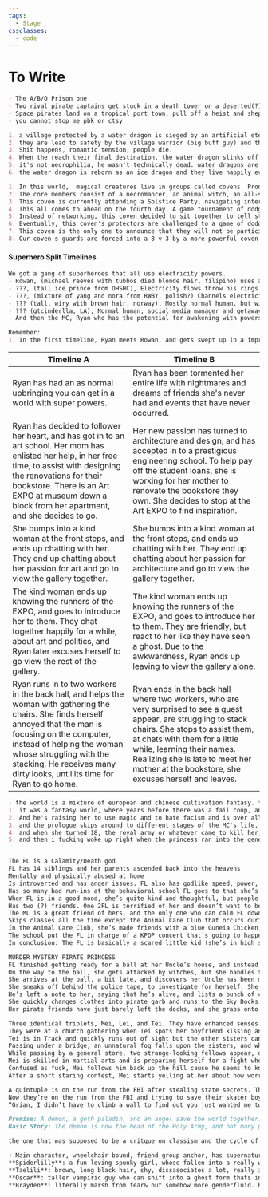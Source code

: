 ```yaml
---
tags:
  - Stage
cssclasses:
  - code
---
```

# To Write
```md unfold file:various-loose-ideas
- The A/B/O Prison one
- Two rival pirate captains get stuck in a death tower on a deserted(?) island and end up trauma bonding. The crews hate dad's side of the family (they are both dad's side of the family)
- Space pirates land on a tropical port town, pull off a heist and shepherd a rich girl back to daddy. The rich girl falls in love with the captain, but he only has eyes for his second mate. The second mate has her eyes on the prize.
- you cannot stop me pbk or ctsy
```

```md unfold file:unamed-dragons
1. a village protected by a water dragon is sieged by an artificial eternal winter,  and attacked by an enemy faction.
2. they are lead to safety by the village warrior (big buff guy) and their weaking water dragon in human form (blue haired twink).
3. Shit happens, romantic tension, people die.
4. When the reach their final destination, the water dragon slinks off into the wilderness and freezes to death. The warrior finds him and kisses his corpse, bringing him back to life with the firey passion of love or whatever.
5. it's not necrophilia, he wasn't technically dead. water dragons are like vampires in the cold.
6. the water dragon is reborn as an ice dragon and they live happily ever after or whatever.
```

```md unfold file:Chrysanthemum
1. In this world,  magical creatures live in groups called covens. Prone to war, each coven has a coalition of guards called "protectors" that are the first line of defense against any  enemy attacks. This story focuses on a coven of outcasts, consisting of 6 core members, 3 adolescents and 3 protectors.
2. The core members consist of a necromancer, an animal witch, an all-seeing sphinx, a harpy, a Xana (siren, spain) , an Echidna (snake woman, greek) and a **...** The protectors are a Phoenix, a Hippogriff and a Ki-Rin. The three children are were-beast siblings. The younger sister being 8 and mouthy, the older sister being 12 and deaf, and the older brother being 16 and emo. This story focus is between the love story between the Phoenix and the Necromancer. And the heartbreak of the Animal Witch.
3. This coven is currently attending a Solstice Party, navigating interpersonal drama and the talks of war. While this coven is viewed as unimportant, they were invited as an example to other dissenting covens of what might happen to them if the oppose those who were more powerful.
4. This all comes to ahead on the fourth day. A game tournament of dodge ball soccer is held between the Protectors of varying covens. The rules of the game is to score as many points as possible. Both the opposing teams nets and coven members give points for being hit. Adolescents are off limits.
5. Instead of networking, this coven decided to sit together to tell stories and play games. It eventually turns into an impromptu fashion show with the Harpy's magic trunk. While not participating, the Necromancer made sure to compliment everyone and clap excitedly when they found outfits they liked. Even the Protectors participated, caving to the jovial nature of the coven.
6. Eventually, this coven's protectors are challenged to a game of dodge ball soccer. Due to it being by a much more powerful coven, they could not refuse. The say their goodbyes and leave. The chatting between the coven continues. At one point, the necromancer notices that the children are getting into a dispute with the coven that challenged hers, and started to get up to go rescue them. 
7. This coven is the only one to announce that they will not be participating in the upcoming war.
8. Our coven's guards are forced into a 8 v 3 by a more powerful coven to embarrass us. While the guards kick ass, the rest of the coven chats leisurely amongst themselves.
```
 #### Superhero Split Timelines
 ```md unfold file:various-loose-ideas
 We got a gang of superheroes that all use electricity powers.
- Rowan, (michael reeves with tubbos died blonde hair, filipino) uses a katana to channel his electricity. He can also fly and has super athletics.
- ???, (tall ice prince from OHSHC), Electricity flows throw his rings. Increased intelligence, brains of the operations. has contingency plans for almost everything.
- ???, (mixture of yang and nora from RWBY, polish?) Channels electricity through her gauntlets, spunky and the mood setter. Dating ???.
- ??? (tall, wiry with brown hair, norway), Mostly normal human, but with increased luck. Dating April.
- ??? (qtcinderlla, LA), Normal human, social media manager and getaway driver. the millennial in the group of gen z
- And then the MC, Ryan who has the potential for awakening with powers.

Remember:
1. In the first timeline, Ryan meets Rowan, and gets swept up in a impromptu superhero mission. The two end up being separated from the rest of the group, and captured. They get tortured, and Ryan suffers the worst of it, (being human and all). Rowan eventually escapes with Ryan's help. And to get her out, has to turn himself in to the police, who was behind this whole mess. ??? Picks her up in her car, and Ryan ends up falling asleep. (Timeline ends.)
```

| Timeline A                                                                                                                                                                                                                                                                                          | Timeline B                                                                                                                                                                                                                                                                                                    |
| --------------------------------------------------------------------------------------------------------------------------------------------------------------------------------------------------------------------------------------------------------------------------------------------------- | ------------------------------------------------------------------------------------------------------------------------------------------------------------------------------------------------------------------------------------------------------------------------------------------------------------- |
| Ryan has had an as normal upbringing you can get in a world with super powers.                                                                                                                                                                                                                      | Ryan has been tormented her entire life with nightmares and dreams of friends she's never had and events that have never occurred.                                                                                                                                                                            |
| Ryan has decided to follower her heart, and has got in to an art school. Her mom has enlisted her help, in her free time, to assist with designing the renovations for their bookstore. There is an Art EXPO at museum down a block from her apartment, and she decides to go.                      | Her new passion has turned to architecture and design, and has accepted in to a prestigious engineering school. To help pay off the student loans, she is working for her mother to renovate the bookstore they own. She decides to stop at the Art EXPO to find inspiration.                                 |
| She bumps into a kind woman at the front steps, and ends up chatting with her. They end up chatting about her passion for art and go to view the gallery together.                                                                                                                                  | She bumps into a kind woman at the front steps, and ends up chatting with her. They end up chatting about her passion for architecture and go to view the gallery together.                                                                                                                                   |
| The kind woman ends up knowing the runners of the EXPO, and goes to introduce her to them. They chat together happily for a while, about art and politics, and Ryan later excuses herself to go view the rest of the gallery.                                                                       | The kind woman ends up knowing the runners of the EXPO, and goes to introduce her to them. They are friendly, but react to her like they have seen a ghost. Due to the awkwardness,  Ryan ends up leaving to view the gallery alone.                                                                          |
| Ryan runs in to two workers in the back hall, and helps the woman with gathering the chairs. She finds herself annoyed that the man is focusing on the computer, instead of helping the woman whose struggling with the stacking. He receives many dirty looks, until its time for Ryan to go home. | Ryan ends in the back hall where two workers, who are very surprised to see a guest appear, are struggling to stack chairs. She stops to assist them, at chats with them for a little while, learning their names. Realizing she is late to meet her mother at the bookstore, she excuses herself and leaves. |

```md unfold file:reviving-the-failed-coup
- the world is a mixture of european and chinese cultivation fantasy. **(the bad guys are european)**
1. it was a fantasy world, where years before there was a fail coup, and for the prologue we follow the last imperial mage who worked for the coup and the princess that he ~~stole~~ rescued
2. And he's raising her to use magic and to hate facism and is over all a really cool dude. And they live in this giant sentient tree whose also gotten in on the child rearing 
3. and the prologue skips around to different stages of the MC's life, and when her magic settled in her specialty she was able to create powerful weapons without depleting her mana nearly at all 
4. and when she turned 18, the royal army or whatever came to kill her, and the mage sacrificed himself by suicide bombing and killed like, half of the army **(go dad!)** and it was very sad and the background music fit the mood perfectly
5. and then i fucking woke up right when the princess ran into the general of the army who killed her dad, as the said general was *wearing parts of his clothes like a trophy*
```

```md unfold file:tora-tora
```

```md unfold file:calamity-god-highschool
The FL is a Calamity/Death god
FL has 14 siblings and her parents ascended back into the heavens
Mentally and physically abused at home
Is introverted and has anger issues. FL also has godlike speed, power, and strength. None of these things mix well.
Has so many bad run-ins at the behavioral school FL goes to that she’s known as the school’s “mad dog” because she has put many many kids in the hospital.
When FL is in a good mood, she’s quite kind and thoughtful, but people always try to fight her when she’s in these moods so they don’t last long.
Has two (?) friends. One 2FL is terrified of her and doesn’t want to be around her at all.
The ML is a great friend of hers, and the only one who can calm FL down. FL doesn’t like fighting and no one tends to start them around the ML, so she sticks around him. They hang out a lot after school because FL doesn’t like going home. The ML knows there’s a lot more to the FL than the “mad dog” persona that was forced on her by the school and he’s trying to help her find it.
Skips classes all the time except the Animal Care Club that occurs during the school day. The club is run by two teachers who the FL likes, and two other students attend. She doesn’t interact with one of the students, but the other girl gets on her nerves. The 2FL is a huge fucking bitch to FL.
In the Animal Care Club, she’s made friends with a blue Guneia Chicken, and they can’t be separated. She would kill for him. His name is Henry. She spends most of the school day wandering around the halls with him, waiting for her best friend to get out of class so she can hang out with him.
The school put the FL in charge of a KPOP concert that’s going to happen at the school, and she doesn’t want to do it. She doesn’t even listen to KPOP for fucks sake! The other students don’t want her to do it and made it very apparent that she’ll “just fuck everything up”. However, the other students’ insistence that she’d ruin everything makes her want to do things perfectly. She’s enlisted the help of the ML AND the chicken to help her. (I DONT KNOW WHERE THIS STORYLINE CAME FROM, IT’S JUST WHAT WAS HAPPENING IN THE DREAM)  
In conclusion: The FL is basically a scared little kid (she’s in high school lmao but in god years) who has a horrible home life and a horrible school life. And she’s been backed into so many corners she’s lashing out at everyone, and everyone tries to push her more and more into the corner. When no one is bothering her, she’s sweet and kind, but the only people who get to see that are her Animal Care teachers and her best friend.
```

```md unfold file:murder-mystery-pirate-princess
MURDER MYSTERY PIRATE PRINCESS
FL finished getting ready for a ball at her Uncle’s house, and instead of taking the car with the rest of the Royal Family, she decides to walk.
On the way to the ball, she gets attacked by witches, but she handles them quickly and throws them over the barrier of the sky island so she doesn’t have to deal with the police.
She arrives at the ball, a bit late, and discovers her Uncle has been murdered! Her favorite uncle too :c
She sneaks off behind the police tape, to investigate for herself. She discovers many secret passageways and ends up in her Uncle’s secret office.
He’s left a note to her, saying that he’s alive, and lists a bunch of clues of where to find him.
She quickly changes clothes into pirate garb and runs to the Sky Docks.
Her pirate friends have just barely left the docks, and she grabs onto a magical rope they throw out to her and swings across the Abyss, and lands on their colossal boat.
```

```md unfold file:monsters-and-men
Three identical triplets, Mei, Lei, and Tei. They have enhanced senses. Mei has enhanced scent, Lei has enhanced hearing, and Tei has enhanced sight. We are Mei. Mei is the oldest.
They were at a church gathering when Tei spots her boyfriend kissing another girl. Leaving their mother behind, the three sisters take chase of him and he leads them into the woods.
Tei is in Track and quickly runs out of sight but the other sisters can still track her using her gift. Suddenly, they lose track of her and end up at a fork in the road. The sun is rapidly sinking, and with a hasty decision, Mei and Lei head to the right.
Passing under a bridge, an unnatural fog falls upon the sisters, and when it’s lifted, Lei is gone. Lowkey freaking out that both her sisters are gone, Mei heads into a strange town that is stuck in a permanent night to look for her.
While passing by a general store, two strange-looking fellows appear, demanding she gives them compensation. One is short and fat and has three eyes. The other is tall and skinny and has two. Both have multiple yellow tusks protruding from their mouths.
Mei is skilled in martial arts and is preparing herself for a fight when a tall normal-seeming man who smells like apples comes down from the hills and interrupts them. He scares the two men off, and says to Mei, “Lei, I said not to come down here on your own.”
Confused as fuck, Mei follows him back up the hill cause he seems to know her sister. She arrives at an apple orchard and standing around a few cars are more normal-seeming people. They keep calling her Lei, and she’s still confused until the sister in question suddenly comes out of a nearby building.
After a short staring contest, Mei starts yelling at her about how worried she was. And Lei keeps saying she has no clue who she is. But Mei has known this girl since the womb and can tell when she’s lying. And the people around them can also tell because they’re literally identical. Lei storms off, and Mei goes to have a breakdown in a nearby shack.
```

```md unfold file:communist-polyams
A quintuple is on the run from the FBI after stealing state secrets. They run into a big poly group of skater boys, and they chill with them for a while. However the FBI got the drop on them, and they had to run, leaving the skater boys in the clutches of the government.
Now they’re on the run from the FBI and trying to save their skater boyfriends. They run into a farm that is suspiciously like ​​Katoa Ranch from Wynncraft. After a lot of running around and parkour to get to the loft in the barn where they meet Grian. He challenges them to do his super hard parkour before giving them a plane trip out of there.
“Grian, I didn’t have to climb a wall to find out you just wanted me to go out the door and to left”.
```

```md unfold file:angels-and-demons-i-guess
Premise: A demon, a goth paladin, and an angel save the world together. The demon and angel get along. The demon and paladin have a lot of sexual tension that they get out with arguing.
Basic Story: The demon is now the head of the Holy Army, and not many people are happy about it. She must do a ritual at a certain spot, or all of the plains will be destroyed. She and a small group of knights, including the royal paladin and her partnered angel arrive in the location by bus. The angel (who happens to be Min Yoongi), runs into his partners, so he hangs back a little to say goodbye to them (just in case). The rest of the group heads to the location, and sets up shop, preparing for the ritual. The demon and paladin are arguing the entire time. However, the end of the world event starts sooner than predicted, so the demon puts in more magical power than predicted into sealing the cataclysm, and collapses. The army members refuse to open a path for the angel to get to them and heal her, because of the prejudice against demons. The paladin, whom the army expected to be on their side, gets extremely pissed off and orders them to move, reminding them that he’s the second in command, and when the demon is out of commission, his word is the law. They move, and the angel commits a taboo of healing a demon and is cast out of heaven. When the demon comes too, she’s pissed at god, so she and the paladin go up (helicopter) to heaven, and the demon breaks in and demands that god reinstates the angel. After a day of arguing, god agrees, but only if the demon has a sparring match with her. It turns out, that god is a sub lesbian that just wants to be pinned down sometimes. The demon wins, the angel gets a promotion to Archangel (let's go Yoongi), and the Paladin lets go of his prejudices, and they’re all friends in the end.
```

```md unfold file:capptailism
the one that was supposed to be a critque on classism and the cycle of poverty, but this guy watched his only friend get executed and now is obsessed with taking care of her zombie
```

```md unfold file:murder-mystery-college
: Main character, wheelchair bound, friend group anchor, has supernatural powers like telekinis and summoning objects
**Spiderlilly**: a fun loving spunky girl, whose fallen into a really weird crowd.  's girlfriend and **taelili's** best friend
**Taelili**: brown, long black hair, shy, dissasociates a lot, really into the occult, sees ghosts (doubles as my self-insert)
**Oscar**: taller vampiric guy who can shift into a ghost form thats invisible to all except taelili. taelili's love interest
**Brayden**: literally marsh from fear& but somehow more genderfluid. he's the "i know a guy", wheres a dumb black and white stripped shirt everywhere
